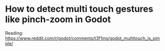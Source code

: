 # How to detect multi touch gestures like pinch-zoom in Godot



Reading:
https://www.reddit.com/r/godot/comments/t3f1ms/godot_multitouch_is_simple/


